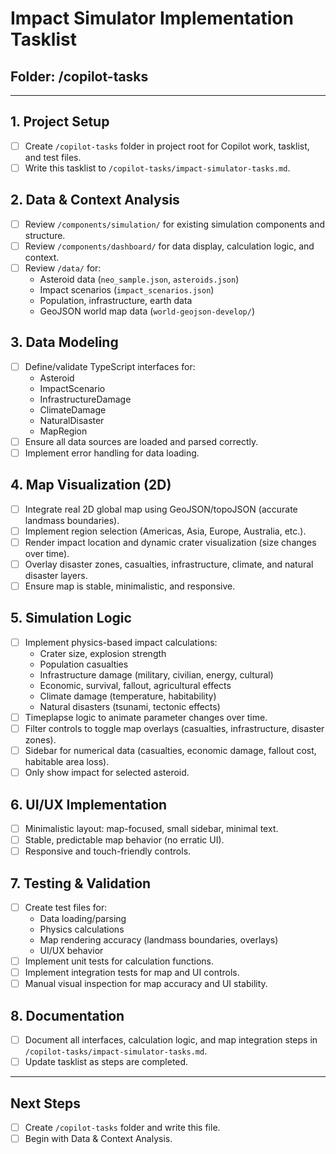 # Impact Simulator Implementation Tasklist

## Folder: /copilot-tasks

---

## 1. Project Setup

- [ ] Create `/copilot-tasks` folder in project root for Copilot work, tasklist, and test files.
- [ ] Write this tasklist to `/copilot-tasks/impact-simulator-tasks.md`.

## 2. Data & Context Analysis

- [ ] Review `/components/simulation/` for existing simulation components and structure.
- [ ] Review `/components/dashboard/` for data display, calculation logic, and context.
- [ ] Review `/data/` for:
  - Asteroid data (`neo_sample.json`, `asteroids.json`)
  - Impact scenarios (`impact_scenarios.json`)
  - Population, infrastructure, earth data
  - GeoJSON world map data (`world-geojson-develop/`)

## 3. Data Modeling

- [ ] Define/validate TypeScript interfaces for:
  - Asteroid
  - ImpactScenario
  - InfrastructureDamage
  - ClimateDamage
  - NaturalDisaster
  - MapRegion
- [ ] Ensure all data sources are loaded and parsed correctly.
- [ ] Implement error handling for data loading.

## 4. Map Visualization (2D)

- [ ] Integrate real 2D global map using GeoJSON/topoJSON (accurate landmass boundaries).
- [ ] Implement region selection (Americas, Asia, Europe, Australia, etc.).
- [ ] Render impact location and dynamic crater visualization (size changes over time).
- [ ] Overlay disaster zones, casualties, infrastructure, climate, and natural disaster layers.
- [ ] Ensure map is stable, minimalistic, and responsive.

## 5. Simulation Logic

- [ ] Implement physics-based impact calculations:
  - Crater size, explosion strength
  - Population casualties
  - Infrastructure damage (military, civilian, energy, cultural)
  - Economic, survival, fallout, agricultural effects
  - Climate damage (temperature, habitability)
  - Natural disasters (tsunami, tectonic effects)
- [ ] Timeplapse logic to animate parameter changes over time.
- [ ] Filter controls to toggle map overlays (casualties, infrastructure, disaster zones).
- [ ] Sidebar for numerical data (casualties, economic damage, fallout cost, habitable area loss).
- [ ] Only show impact for selected asteroid.

## 6. UI/UX Implementation

- [ ] Minimalistic layout: map-focused, small sidebar, minimal text.
- [ ] Stable, predictable map behavior (no erratic UI).
- [ ] Responsive and touch-friendly controls.

## 7. Testing & Validation

- [ ] Create test files for:
  - Data loading/parsing
  - Physics calculations
  - Map rendering accuracy (landmass boundaries, overlays)
  - UI/UX behavior
- [ ] Implement unit tests for calculation functions.
- [ ] Implement integration tests for map and UI controls.
- [ ] Manual visual inspection for map accuracy and UI stability.

## 8. Documentation

- [ ] Document all interfaces, calculation logic, and map integration steps in `/copilot-tasks/impact-simulator-tasks.md`.
- [ ] Update tasklist as steps are completed.

---

## Next Steps

- [ ] Create `/copilot-tasks` folder and write this file.
- [ ] Begin with Data & Context Analysis.
